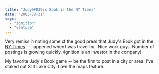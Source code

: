 ```yaml
---
title: "Judy&#039;s Book in the NY Times"
date: "2005-08-31"
tags: 
  - "ignition"
  - "venture"
---
```


Very remiss in noting some of the good press that Judy's Book got in the [NY Times](http://www.nytimes.com/2005/08/15/technology/15ecom.html  ) -- happened when I was travelling. Nice work guys. Number of postings is growing quickly. (Ignition is an investor in the company)

My favorite Judy's Book game -- be the first to post in a city or area. I've staked out Salt Lake City. Love the maps feature.
